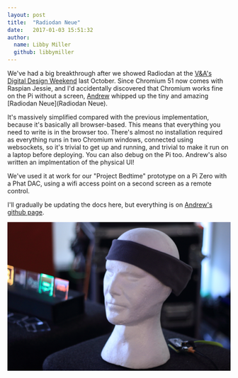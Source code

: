 ```yaml
---
layout: post
title:  "Radiodan Neue"
date:   2017-01-03 15:51:32
author:
  name: Libby Miller
  github: libbymiller
---
```


We've had a big breakthrough after we showed Radiodan at the [V&A's 
Digital Design 
Weekend](http://www.vam.ac.uk/blog/news-learning-department/digital-design-weekend-2016) 
last October. Since Chromium 51 now comes with Raspian Jessie, and I'd 
accidentally discovered that Chromium works fine on the Pi without a 
screen, [Andrew](https://twitter.com/andrewn) whipped up the tiny and amazing [Radiodan Neue](Radiodan 
Neue).

It's massively simplified compared with the previous implementation, 
because it's basically all browser-based. This means that everything you 
need to write is in the browser too. There's almost no installation 
required as everything runs in two Chromium windows, connected using 
websockets, so it's trivial to get up and running, and trivial to make 
it run on a laptop before deploying. You can also debug on the Pi too. 
Andrew's also written an implmentation of the physical UI!

We've used it at work for our "Project Bedtime" prototype on a Pi Zero with 
a Phat DAC, using a wifi access point on a second screen as a remote control.

I'll gradually be updating the docs here, but everything is on [Andrew's 
github page](https://github.com/andrewn/neue-radio/blob/master/INSTALL.MD).

<a href="/assets/bedtime.jpg"><img class="alignnone size-large wp-image-714" src="/assets/bedtime.jpg?w=660" alt="project bedtime" /></a>
